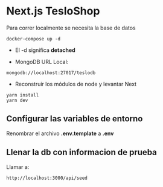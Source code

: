 # Next.js TesloShop

Para correr localmente se necesita la base de datos

```
docker-compose up -d
```

- El -d significa **detached**

- MongoDB URL Local:

```
mongodb://localhost:27017/teslodb
```

- Reconstruir los módulos de node y levantar Next

```
yarn install
yarn dev
```

## Configurar las variables de entorno

Renombrar el archivo **.env.template** a **.env**

## Llenar la db con informacion de prueba

Llamar a:

```
http://localhost:3000/api/seed
```

